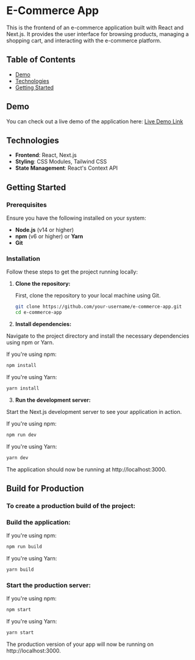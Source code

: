 # E-Commerce App

This is the frontend of an e-commerce application built with React and Next.js. It provides the user interface for browsing products, managing a shopping cart, and interacting with the e-commerce platform.

## Table of Contents

- [Demo](#demo)
- [Technologies](#technologies)
- [Getting Started](#getting-started)

## Demo

You can check out a live demo of the application here: [Live Demo Link](https://e-commerce-app-self-alpha.vercel.app/)  

## Technologies

- **Frontend**: React, Next.js
- **Styling**: CSS Modules, Tailwind CSS
- **State Management**: React's Context API

## Getting Started

### Prerequisites

Ensure you have the following installed on your system:

- **Node.js** (v14 or higher)
- **npm** (v6 or higher) or **Yarn**
- **Git**

### Installation

Follow these steps to get the project running locally:

1. **Clone the repository:**

   First, clone the repository to your local machine using Git.

   ```bash
   git clone https://github.com/your-username/e-commerce-app.git
   cd e-commerce-app
   ```

2. **Install dependencies:**

Navigate to the project directory and install the necessary dependencies using npm or Yarn.

If you're using npm:

```bash
npm install
``` 
If you're using Yarn:

```bash
yarn install
```

3. **Run the development server:**

Start the Next.js development server to see your application in action.

If you're using npm:

```bash
npm run dev
```
If you're using Yarn:

```bash
yarn dev
```
The application should now be running at http://localhost:3000.

## Build for Production
### To create a production build of the project:

### Build the application:

If you're using npm:

```bash
npm run build
```

If you're using Yarn:

```bash
yarn build
```

### Start the production server:

If you're using npm:

```bash
npm start
```

If you're using Yarn:

```bash
yarn start
```
The production version of your app will now be running on http://localhost:3000.